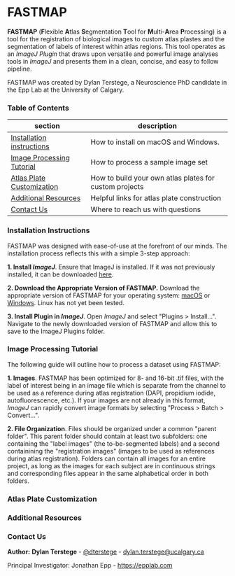 FASTMAP
=======
**FASTMAP** (**F**lexible **A**tlas **S**egmentation **T**ool for **M**ulti-**A**rea **P**rocessing) is a tool for the registration of biological images to custom atlas plastes and the segmentation of labels of interest within atlas regions.  This tool operates as an *ImageJ Plugin* that draws upon versatile and powerful image analyses tools in *ImageJ* and presents them in a clean, concise, and easy to follow pipeline. 

FASTMAP was created by Dylan Terstege, a Neuroscience PhD candidate in the Epp Lab at the University of Calgary.


### Table of Contents

| section  | description | 
| ------------- | ------------- | 
| [Installation instructions](#installation)   | How to install on macOS and Windows.  |
| [Image Processing Tutorial](#processing)   | How to process a sample image set  |
| [Atlas Plate Customization](#atlas)  | How to build your own atlas plates for custom projects  |
| [Additional Resources](#resources)  | Helpful links for atlas plate construction  |
| [Contact Us](#contact)  | Where to reach us with questions  |

<a name="installation"/>

### Installation Instructions

FASTMAP was designed with ease-of-use at the forefront of our minds.  The installation process reflects this with a simple 3-step approach:

 **1. Install *ImageJ***. Ensure that ImageJ is installed.  If it was not previously installed, it can be downloaded [here](https://imagej.nih.gov/ij/download.html).

**2. Download the Appropriate Version of FASTMAP.**  Download the appropriate version of FASTMAP for your operating system: [macOS](https://github.com/dterstege/FASTMAP/tree/main/FASTMAP_macOS) or [Windows](https://github.com/dterstege/FASTMAP/tree/main/FASTMAP_windows).  Linux has not yet been tested.

**3. Install Plugin in *ImageJ***.  Open *ImageJ* and select "Plugins > Install...".  Navigate to the newly downloaded version of FASTMAP and allow this to save to the ImageJ Plugins folder. 

<a name="processing"/>

### Image Processing Tutorial

The following guide will outline how to process a dataset using FASTMAP:

**1. Images**. FASTMAP has been optimized for 8- and 16-bit .tif files, with the label of interest being in an image file which is separate from the channel to be used as a reference during atlas registration (DAPI, propidium iodide, autofluorescence, etc.). 
If your images are not already in this format, *ImageJ* can rapidly convert image formats by selecting "Process > Batch > Convert...".

**2. File Organization**. Files should be organized under a common "parent folder". This parent folder should contain at least two subfolders: one containing the "label images" (the to-be-segmented labels) and a second containining the "registration images" (images to be used as references during atlas registration). Folders can contain all images for an entire project, as long as the images for each subject are in continuous strings and corresponding files appear in the same alphabetical order in both folders.

<a name="atlas"/>

### Atlas Plate Customization

<a name="resources"/>

### Additional Resources

<a name="contact"/>

### Contact Us

**Author:**
**Dylan Terstege** - [@dterstege](https://twitter.com/dterstege) - <dylan.terstege@ucalgary.ca>

Principal Investigator:
Jonathan Epp - https://epplab.com
